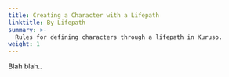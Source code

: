 ```yaml
---
title: Creating a Character with a Lifepath
linktitle: By Lifepath
summary: >-
  Rules for defining characters through a lifepath in Kuruso.
weight: 1
---
```


Blah blah..
